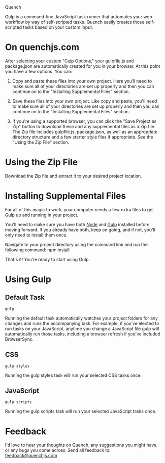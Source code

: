 Quench

Gulp is a command-line JavaScript task runner that automates your web workflow by way of self-scripted tasks. Quench easily creates those self-scripted tasks based on your custom input.

On quenchjs.com
===============

After selecting your custom "Gulp Options," your gulpfile.js and package.json are automatically created for you in your browser. At this point you have a few options. You can:

1. Copy and paste these files into your own project. Here you'll need to make sure all of your directories are set up properly and then you can continue on to the "Installing Supplemental Files" section.

2. Save these files into your own project. Like copy and paste, you'll need to make sure all of your directories are set up properly and then you can continue on to the "Installing Supplemental Files" section.

3. If you're using a supported browser, you can click the "Save Project as Zip" button to download these and any supplemental files as a Zip file. The Zip file includes gulpfile.js, package.json, as well as an appropriate directory structure and a few starter style files if appropriate. See the "Using the Zip File" section.


Using the Zip File
==================

Download the Zip file and extract it to your desired project location.


Installing Supplemental Files
=============================

For all of this magic to work, your computer needs a few extra files to get Gulp up and running in your project.

You'll need to make sure you have both [Node](http://nodejs.org) and [Gulp](http://gulpjs.com) installed before moving forward. If you already have both, keep on going, and if not, you'll only need to install them once.

Navigate to your project directory using the command line and run the following command:
    npm install

That's it! You're ready to start using Gulp.


Using Gulp
==========

Default Task
------------

    gulp

Running the default task automatically watches your project folders for any changes and runs the accompanying task. For example, if you've elected to run tasks on your JavaScript, anytime you change a JavaScript file gulp will automatically run those tasks, including a browser refresh if you've included BrowserSync.

CSS
---
    gulp styles

Running the gulp styles task will run your selected CSS tasks once.

JavaScript
----------

    gulp scripts

Running the gulp scripts task will run your selected JavaScript tasks once.


Feedback
========

I'd love to hear your thoughts on Quench, any suggestions you might have, or any bugs you come across. Send all feedback to: feedback@quenchjs.com